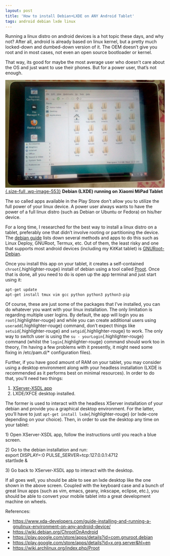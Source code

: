 ```yaml
---
layout: post
title: 'How to install Debian+LXDE on ANY Android Tablet'
tags: android debian lxde linux
---
```


Running a linux distro on android devices is a hot topic these days, and why not? After all, android is already based on linux kernel, but a pretty much locked-down and dumbed-down version of it. The OEM doesn’t give you root and in most cases, not even an open source bootloader or kernel.<!--more-->

That way, its good for maybe the most average user who doesn’t care about the OS and just want to use their phones. But for a power user, that’s not enough.

[![Debian (LXDE) running on Xiaomi MiPad](/uploads/2017/07/debian_xfce_tablet.jpg){.size-full .wp-image-553}](/uploads/2017/07/debian_xfce_tablet.jpg) **Debian (LXDE) running on Xiaomi MiPad Tablet**

The so called apps available in the Play Store don’t allow you to utilize the full power of your linux device. A power user always wants to have the power of a full linux distro (such as Debian or Ubuntu or Fedora) on his/her device.

For a long time, I researched for the best way to install a linux distro on a tablet, preferably one that didn’t involve rooting or partitioning the device. The [debian guide](https://wiki.debian.org/ChrootOnAndroid) lists down several methods and apps to do this such as Linux Deploy, GNURoot, Termux, etc. Out of them, the least risky and one that supports most android devices (including my KitKat tablet) is [GNURoot-Debian](https://play.google.com/store/apps/details?id=com.gnuroot.debian).

Once you install this app on your tablet, it creates a self-contained `chroot`{.highlighter-rouge} install of debian using a tool called [Proot](https://wiki.archlinux.org/index.php/Proot). Once that is done, all you need to do is open up the app terminal and just start using it:

	apt-get update
	apt-get install tmux vim gcc python python3 python3-pip

Of course, these are just some of the packages that I’ve installed, you can do whatever you want with your linux installation. The only limitation is regarding multiple user logins. By default, the app will login you as `root`{.highlighter-rouge} and while you can create additional users using `useradd`{.highlighter-rouge} command, don’t expect things like `setuid`{.highlighter-rouge} and `setgid`{.highlighter-rouge} to work. The only way to switch user is using the `su - yourLogin`{.highlighter-rouge} command (whilst the `login`{.highlighter-rouge} command should work too in theory, I’m having a few problems with it presently, it might need some fixing in /etc/pam.d/\* configuration files).

Further, if you have good amount of RAM on your tablet, you may consider using a desktop environment along with your headless installation (LXDE is recommended as it performs best on minimal resources). In order to do that, you’ll need two things:

1.  [XServer-XSDL app](https://play.google.com/store/apps/details?id=x.org.server&hl=en)
2.  LXDE/XFCE desktop installed.

The former is used to interact with the headless XServer installation of your debian and provide you a graphical desktop environment. For the latter, you’ll have to just `apt-get install lxde`{.highlighter-rouge} (or lxde-core depending on your choice). Then, in order to use the desktop any time on your tablet:

1\) Open XServer-XSDL app, follow the instructions until you reach a blue screen.

2\) Go to the debian installation and run:\
export DISPLAY=:0 PULSE\_SERVER=tcp:127.0.0.1:4712\
startlxde &

3\) Go back to XServer-XSDL app to interact with the desktop.

If all goes well, you should be able to see an lxde desktop like the one shown in the above screen. Coupled with the keyboard case and a bunch of great linux apps (such as vim, emacs, geany, inkscape, eclipse, etc.), you should be able to convert your mobile tablet into a great development machine on wheels.

References:

-   <https://www.xda-developers.com/guide-installing-and-running-a-gnulinux-environment-on-any-android-device/>
-   <https://wiki.debian.org/ChrootOnAndroid>
-   <https://play.google.com/store/apps/details?id=com.gnuroot.debian>
-   <https://play.google.com/store/apps/details?id=x.org.server&hl=en>
-   <https://wiki.archlinux.org/index.php/Proot>
